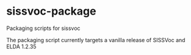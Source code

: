 sissvoc-package
===============

Packaging scripts for sissvoc

The packaging script currently targets a vanilla release of SISSVoc and ELDA 1.2.35

